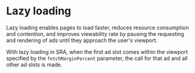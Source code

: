 # Lazy loading

Lazy loading enables pages to load faster, reduces resource consumption and
contention, and improves viewability rate by pausing the requesting and
rendering of ads until they approach the user's viewport.

With lazy loading in SRA, when the first ad slot comes within the viewport
specified by the `fetchMarginPercent` parameter, the call for that ad and all
other ad slots is made.



[ref_doc_collapseemptydivs]: /doubleclick-gpt/reference#googletag.PubAdsService_collapseEmptyDivs
